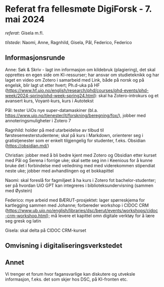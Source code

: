 # Referat fra fellesmøte DigiForsk - 7. mai 2024

*referat*: Gisela m.fl.

*tilstede*:  Naomi, Anne, Ragnhild, Gisela, Pål, Federico, Federico

## Informasjonsrunde

Anne: Søk & Skriv - lagt inn informasjon om kildebruk (plagiering), det skal opprettes en egen side om KI-ressurser; har ansvar om studieteknikk og har laget en video om Zotero i samarbeid med Link, både på norsk og på engelsk, blir lagt ut etter hvert; Ph.d-uka på HF (https://www.hf.uio.no/english/research/phd/courses/phd-events/phd-week/2024-spring/phd-week-spring24.html): skal ha Zotero-introkurs og et avansert kurs, Voyant-kurs, kurs i Autotekst
 
Pål: tester UiOs nye super-datamaskiner (bl.a. https://www.uio.no/tjenester/it/forskning/beregning/fox/), jobber med annoteringsmuligheter i Zotero 7

Ragnhild: holder på med utarbeidelse av tilbud til førstesemesterstudentene; skal på kurs i Markdown, orienterer seg i gratistjenester som er enkelt tilgjengelig for studenter, f.eks. Obsidian (https://obsidian.md/)

Christian: jobber med å bli bedre kjent med Zotero og Obsidian etter kurset med Pål og Serena i forrige uke; skal sette seg inn i Keenious for å kunne bruke det i forbindelse med veiledning med med viderekommen stipendiat neste uke; jobber med avhandlingen og et bokkapittel

Naomi: skal foreslå for fagmiljøet å ha kurs i Zotero fot bachelor-studenter; ser på hvordan UiO GPT kan integreres i biblioteksundervisning (sammen med Øystein)

Federico: mye arbeid med BÆRUT-prosjektet: lager spørreskjema for kartlegging sammen med Johanne; forbereder workshop i CIDOC CRM (https://www.ub.uio.no/english/libraries/dsc/berut/events/workshops/cidoc-crm-workshop.html); må levere et kapittel omn digitale verktøy for å lære seg gresk og latin

Gisela: skal delta på CIDOC CRM-kurset



## Omvisning i digitaliseringsverkstedet


## Annet

Vi trenger et forum hvor fagansvarlige kan diskutere og utveksle informasjon, f.eks. det som skjer hos DSC, på KI-fronten etc.
